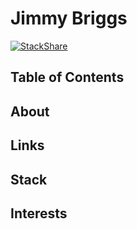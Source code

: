 # Jimmy Briggs

[![StackShare](http://img.shields.io/badge/tech-stack-0690fa.svg?style=flat)](https://stackshare.io/jimbrig2011/r-development)

## Table of Contents

## About

## Links

## Stack

<a frameborder="0" data-theme="dark" data-layers="1,2,3,4" data-stack-embed="true" href="https://embed.stackshare.io/stacks/embed/1fbc97c3cd7191209c37ad0d47ccd0"/></a><script async src="https://cdn1.stackshare.io/javascripts/client-code.js" charset="utf-8"></script>

## Interests
